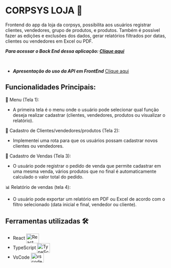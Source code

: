 # CORPSYS LOJA  🏬

Frontend do app da loja da corpsys, possibilita aos usuários registrar clientes, vendedores, grupo de produtos, e produtos. Também é possível fazer as edições e exclusões dos dados,
gerar relatórios filtrados por datas, clientes ou vendedores em Excel ou PDF.

***Para acessar o Back End dessa aplicação: [Clique aqui](https://github.com/PdrNTC/corpsys_loja_api)***

<br />

* ***Apresentação do uso da API em FrontEnd*** [Clique aqui]() 

## Funcionalidades Principais:

📖 Menu (Tela 1):
- A primeira tela é o menu onde o usuário pode selecionar qual função deseja realizar cadastrar (clientes, vendedores, produtos ou visualizar o relatório).

👤 Cadastro de Clientes/vendedores/produtos (Tela 2):
- Implementei uma rota para que os usuários possam cadastrar novos clientes ou vendedores.

📐 Cadastro de Vendas (Tela 3):
- O usuário pode registrar o pedido de venda que permite cadastrar em uma mesma venda, vários produtos que no final é automaticamente calculado o valor total do pedido.

📊 Relatório de vendas (tela 4):
- O usuário pode exportar um relatório em PDF ou Excel de acordo com o filtro selecionado (data inicial e final, vendedor ou cliente).

## Ferramentas utilizadas 🛠 
- React <img align="center" alt="React" height="30" width="40" src="https://cdn.jsdelivr.net/gh/devicons/devicon/icons/react/react-original.svg">
- TypeScript <img align="center" alt="TypeScript" height="30" width="40" src="https://cdn.jsdelivr.net/gh/devicons/devicon/icons/typescript/typescript-original.svg">
- VsCode <img align="center" alt="vscode" height="30" width="40" src="https://cdn.jsdelivr.net/gh/devicons/devicon/icons/vscode/vscode-original.svg"> 
